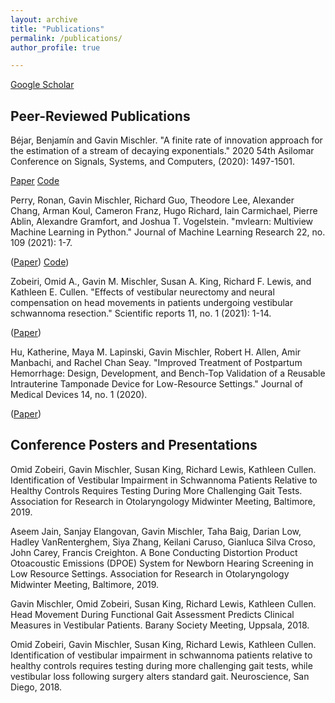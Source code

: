 ```yaml
---
layout: archive
title: "Publications"
permalink: /publications/
author_profile: true

---
```


[Google Scholar](https://scholar.google.com/citations?user=v8hF5dMAAAAJ&hl=en)

## Peer-Reviewed Publications

Béjar, Benjamín and Gavin Mischler. "A finite rate of innovation approach for the estimation of a stream of decaying exponentials." 2020 54th Asilomar Conference on Signals, Systems, and Computers, (2020): 1497-1501.

[Paper](https://doi-org.ezproxy.cul.columbia.edu/10.1109/IEEECONF51394.2020.9443495) [Code](https://github.com/gavinmischler/spikeFRInder)

Perry, Ronan, Gavin Mischler, Richard Guo, Theodore Lee, Alexander Chang, Arman Koul, Cameron Franz, Hugo Richard, Iain Carmichael, Pierre Ablin, Alexandre Gramfort, and Joshua T. Vogelstein. "mvlearn: Multiview Machine Learning in Python." Journal of Machine Learning Research 22, no. 109 (2021): 1-7.

([Paper](https://www.jmlr.org/papers/volume22/20-1370/20-1370.pdf)) [Code](https://github.com/mvlearn/mvlearn))

Zobeiri, Omid A., Gavin M. Mischler, Susan A. King, Richard F. Lewis, and Kathleen E. Cullen. "Effects of vestibular neurectomy and neural compensation on head movements in patients undergoing vestibular schwannoma resection." Scientific reports 11, no. 1 (2021): 1-14.

([Paper](https://doi.org/10.1038/s41598-020-79756-3))

Hu, Katherine, Maya M. Lapinski, Gavin Mischler, Robert H. Allen, Amir Manbachi, and Rachel Chan Seay. "Improved Treatment of Postpartum Hemorrhage: Design, Development, and Bench-Top Validation of a Reusable Intrauterine Tamponade Device for Low-Resource Settings." Journal of Medical Devices 14, no. 1 (2020).

([Paper](https://doi.org/10.1115/1.4045965))


## Conference Posters and Presentations

Omid Zobeiri, Gavin Mischler, Susan King, Richard Lewis, Kathleen Cullen. Identification of Vestibular Impairment in Schwannoma Patients Relative to Healthy Controls Requires Testing During More Challenging Gait Tests. Association for Research in Otolaryngology Midwinter Meeting, Baltimore, 2019.

Aseem Jain, Sanjay Elangovan, Gavin Mischler, Taha Baig, Darian Low, Hadley VanRenterghem, Siya Zhang, Keilani Caruso, Gianluca Silva Croso, John Carey, Francis Creighton. A Bone Conducting Distortion Product Otoacoustic Emissions (DPOE) System for Newborn Hearing Screening in Low Resource Settings. Association for Research in Otolaryngology Midwinter Meeting, Baltimore, 2019.

Gavin Mischler, Omid Zobeiri, Susan King, Richard Lewis, Kathleen Cullen.  Head Movement During Functional Gait Assessment Predicts Clinical Measures in Vestibular Patients. Barany Society Meeting, Uppsala, 2018.

Omid Zobeiri, Gavin Mischler, Susan King, Richard Lewis, Kathleen Cullen. Identification of vestibular impairment in schwannoma patients relative to healthy controls requires testing during more challenging gait tests, while vestibular loss following surgery alters standard gait. Neuroscience, San Diego, 2018.

